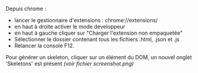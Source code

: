 Depuis chrome :

* lancer le gestionnaire d'extensions : chrome://extensions/
* en haut à droite activer le mode developpeur
* en haut à gauche cliquer sur "Charger l'extension non empaquetée"
* Sélectionner le dossier contenant tous les fichiers .html, .json et .js
* Relancer la console F12.

Pour générer un skeleton, cliquer sur un élément du DOM, un nouvel onglet 'Skeletons' est présent *(voir fichier screenshot.png)*